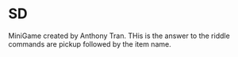 # SD
MiniGame
created by Anthony Tran. THis is the answer to the riddle
commands are pickup followed by the item name.
